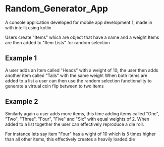 # Random_Generator_App
A console application developed for mobile app development 1, made in with intellij using kotlin


Users create "Items" which are object that have a name and a weight
Items are then added to "Item Lists" for random selection


## Example 1

A user adds an Item called "Heads" with a weight of 10, the user then adds another item called "Tails" with the same weight
When both items are added to a list  a user can then use the random selection functionality to generate a virtual coin flip between to two items

## Example 2

Similarly again a user adds more items, this time adding items called "One", "Two", "Three", "Four", "Five" and "Six" with equal weights of 2.
When added to a list together the user can effectively reproduce a die roll.

For instance lets say item "Four" has a wight of 10 which is 5 times higher than all other items, this effectively creates a heavily loaded die
